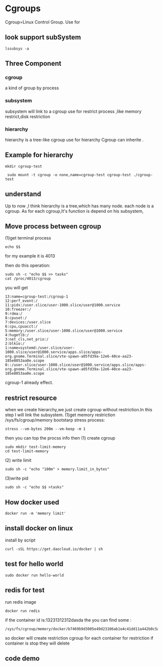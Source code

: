 # Cgroups
Cgroup=Linux Control Group. Use for 

## look support subSystem
```shell
lssubsys -a
```
## Three Component
### cgroup
a kind of group by process
### subsystem
subsystem will link to a cgroup use for restrict process ,like memory restrict,disk restriction
### hierarchy
hierarchy is a tree-like cgroup
use for hierarchy Cgroup can inherite .
## Example for hierarchy
```shell
mkdir cgroup-test
```
```shell
 sudo mount -t cgroup -o none,name=cgroup-test cgroup-test ./cgroup-test
```
## understand
Up to now ,I think hierarchy is a tree,which has many node. each node is a cgroup.
As for each cgroup,It's function is depend on his subsystem,
## Move process between cgroup
(1)get terminal process
```shell
echo $$
```
for my example it is 4013

then do this operation:
```shell
sudo sh -c "echo $$ >> tasks"
cat /proc/4013/cgroup 
```
you will get
```text
13:name=cgroup-test:/cgroup-1
12:perf_event:/
11:pids:/user.slice/user-1000.slice/user@1000.service
10:freezer:/
9:rdma:/
8:cpuset:/
7:devices:/user.slice
6:cpu,cpuacct:/
5:memory:/user.slice/user-1000.slice/user@1000.service
4:hugetlb:/
3:net_cls,net_prio:/
2:blkio:/
1:name=systemd:/user.slice/user-1000.slice/user@1000.service/apps.slice/apps-org.gnome.Terminal.slice/vte-spawn-a05fd39a-12e6-40ce-aa23-185e8053aa0e.scope
0::/user.slice/user-1000.slice/user@1000.service/apps.slice/apps-org.gnome.Terminal.slice/vte-spawn-a05fd39a-12e6-40ce-aa23-185e8053aa0e.scope
```
cgroup-1 already effect.
## restrict resource
when we create hierarchy,we just create cgroup without restriction.In this step
I will link the subsystem.
(1)get memory restriction
/sys/fs/cgroup/memory
bootstarp stress process:
```shell
stress --vm-bytes 200m --vm-keep -m 1
```
then you can top the procss info
then
(1) create cgroup
```shell
sudo mkdir test-limit-memory
cd test-limit-memory
```
(2) write limit
```shell
sudo sh -c "echo "100m" > memory.limit_in_bytes"
```
(3)write pid
```shell
sudo sh -c "echo $$ >tasks"
```
## How docker used
```shell
docker run -m 'memory limit'
```
## install docker on linux
install by script
```shell
curl -sSL https://get.daocloud.io/docker | sh
```
## test for hello world
```shell
sudo docker run hello-world
```
## redis for test
run redis image 
```shell
docker run redis
```
if the container id is:13231312312dasda
the you can find some :
```shell
/sys/fs/cgroup/memory/docker/b7469b9d3005e49d23106ab1e4c41dd11a442b0c5af7d323dc4d8c0c26ebdee2
```
so docker will create restriction cgroup for each container for restriction
if container is stop they will delete
## code demo

